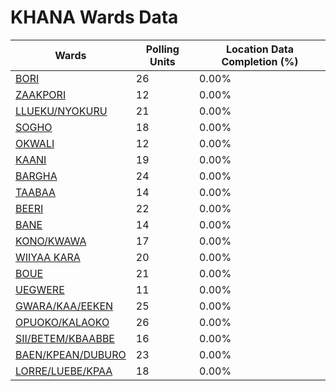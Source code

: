
# KHANA Wards Data

| Wards | Polling Units | Location Data Completion (%) |
| ---- | ----- | ------- |
| [BORI](./wards/18773-bori) | 26 | 0.00% |
| [ZAAKPORI](./wards/18774-zaakpori) | 12 | 0.00% |
| [LLUEKU/NYOKURU](./wards/18775-llueku/nyokuru) | 21 | 0.00% |
| [SOGHO](./wards/18776-sogho) | 18 | 0.00% |
| [OKWALI](./wards/18777-okwali) | 12 | 0.00% |
| [KAANI](./wards/18778-kaani) | 19 | 0.00% |
| [BARGHA](./wards/18779-bargha) | 24 | 0.00% |
| [TAABAA](./wards/18780-taabaa) | 14 | 0.00% |
| [BEERI](./wards/18781-beeri) | 22 | 0.00% |
| [BANE](./wards/18782-bane) | 14 | 0.00% |
| [KONO/KWAWA](./wards/18783-kono/kwawa) | 17 | 0.00% |
| [WIIYAA KARA](./wards/18784-wiiyaa-kara) | 20 | 0.00% |
| [BOUE](./wards/18785-boue) | 21 | 0.00% |
| [UEGWERE](./wards/18786-uegwere) | 11 | 0.00% |
| [GWARA/KAA/EEKEN](./wards/18787-gwara/kaa/eeken) | 25 | 0.00% |
| [OPUOKO/KALAOKO](./wards/18788-opuoko/kalaoko) | 26 | 0.00% |
| [SII/BETEM/KBAABBE](./wards/18789-sii/betem/kbaabbe) | 16 | 0.00% |
| [BAEN/KPEAN/DUBURO](./wards/18790-baen/kpean/duburo) | 23 | 0.00% |
| [LORRE/LUEBE/KPAA](./wards/18791-lorre/luebe/kpaa) | 18 | 0.00% |




